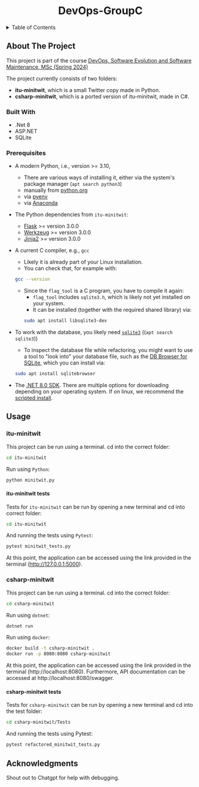<br />
<div align="center">
  <h1>DevOps-GroupC</h3>
</div>

<!-- TABLE OF CONTENTS -->
<details>
  <summary>Table of Contents</summary>
  <ol>
    <li>
      <a href="#about-the-project">About The Project</a>
      <ul>
        <li><a href="#built-with">Built With</a></li>
        <li><a href="#prerequisites">Prerequisites</a></li>
      </ul>
    </li>
    <li>
      <a href="#usage">Running the project</a>
      <ul>
        <li><a href="#itu-minitwit">itu-minitwit</a></li>
        <ul>
          <li><a href="#itu-minitwit-tests">Tests</a></li>
        </ul>
        <li><a href="#csharp-minitwit">csharp-minitwit</a></li>
        <ul>
          <li><a href="#csharp-minitwit-tests">Tests</a></li>
        </ul>
      </ul>
    </li>
    <li><a href="#Acknowledgments">Acknowledgments</a></li>
  </ol>
</details>

## About The Project
This project is part of the course [DevOps, Software Evolution and Software Maintenance, MSc (Spring 2024)](https://learnit.itu.dk/local/coursebase/view.php?ciid=1391)

The project currently consists of two folders:
- **itu-minitwit**, which is a small Twitter copy made in Python.
- **csharp-minitwit**, which is a ported version of itu-minitwit, made in C#.

### Built With
- .Net 8
- ASP.NET
- SQLite

### Prerequisites
  * A modern Python, i.e., version >= 3.10,
    - There are various ways of installing it, either via the system's package manager (`apt search python3`)
    - manually from [python.org](https://www.python.org/downloads/)
    - via [pyenv](https://github.com/pyenv/pyenv)
    - via [Anaconda](https://www.anaconda.com/products/individual)
  * The Python dependencies from `itu-minitwit`:
    - [Flask](https://flask.palletsprojects.com/en/3.0.x/) >= version 3.0.0
    - [Werkzeug](https://palletsprojects.com/p/werkzeug/) >= version 3.0.0
    - [Jinja2](https://palletsprojects.com/p/jinja/) >= version 3.0.0
  * A current C compiler, e.g., `gcc`
    - Likely it is already part of your Linux installation.
    - You can check that, for example with:
    ```bash
    gcc --version
    ```
    - Since the `flag_tool` is a C program, you have to compile it again:
      * `flag_tool` includes `sqlite3.h`, which is likely not yet installed on your system.
      * It can be installed (together with the required shared library) via:
      ```bash
      sudo apt install libsqlite3-dev
      ```
  * To work with the database, you likely need [`sqlite3`](https://sqlite.org/index.html) ((`apt search sqlite3`))
    - To inspect the database file while refactoring, you might want to use a tool to "look into" your database file, such as the [DB Browser for SQLite](https://sqlitebrowser.org/), which you can install via:
    ```bash
    sudo apt install sqlitebrowser
    ```

* The [.NET 8.0 SDK](https://dotnet.microsoft.com/en-us/download/dotnet/8.0). There are multiple options for downloading depending on your operating system. If on linux, we recommend the  [scripted install](https://learn.microsoft.com/en-us/dotnet/core/install/linux-scripted-manual#scripted-install).

<!-- USAGE EXAMPLES -->
## Usage

### itu-minitwit
This project can be run using a terminal.
cd into the correct folder:
```sh
cd itu-minitwit
```
Run using `Python`:
```sh
python minitwit.py
```

#### itu-minitwit tests
Tests for `itu-minitwit` can be run by opening a new terminal and cd into correct folder:
```sh
cd itu-minitwit
```
And running the tests using `Pytest`:
```sh
pytest minitwit_tests.py
```
At this point, the application can be accessed using the link provided in the terminal (http://127.0.0.1:5000).

### csharp-minitwit
This project can be run using a terminal.
cd into the correct folder:
```sh
cd csharp-minitwit
```
Run using `dotnet`:
```sh
dotnet run
```
Run using `docker`:
```sh
docker build -t csharp-minitwit .
docker run -p 8080:8080 csharp-minitwit
```
At this point, the application can be accessed using the link provided in the terminal (http://localhost:8080). Furthermore, API documentation can be accessed at http://localhost:8080/swagger.

#### csharp-minitwit tests
Tests for `csharp-minitwit` can be run by opening a new terminal and cd into the test folder:
```sh
cd csharp-minitwit/Tests
```
And running the tests using Pytest:
```sh
pytest refactored_minitwit_tests.py
```

<!-- ACKNOWLEDGMENTS -->
## Acknowledgments
Shout out to Chatgpt for help with debugging.